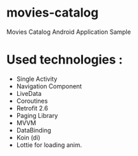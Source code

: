 # movies-catalog
Movies Catalog Android Application Sample

  # Used technologies :
- Single Activity
- Navigation Component
- LiveData
- Coroutines
- Retrofit 2.6
- Paging Library
- MVVM
- DataBinding
- Koin (di)
- Lottie for loading anim.
